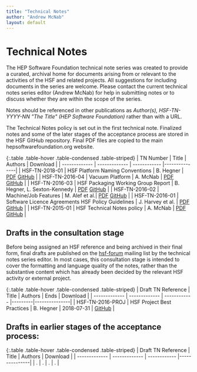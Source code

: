 ```yaml
---
title: "Technical Notes"
author: "Andrew McNab"
layout: default
---
```


# Technical Notes

The HEP Software Foundation technical note series was created to provide a curated, archival home for documents arising from or relevant to the activities of the HSF and related projects. All suggestions for including documents in the series are welcome. Please contact the current technical notes series editor (Andrew McNab) for help in submitting notes or to discuss whether they are within the scope of the series.

Notes should be referenced in other publications as _Author(s), HSF-TN-YYYY-NN "The Title" (HEP Software Foundation)_ rather than with a URL.

The Technical Notes policy is set out in the first technical note. Finalized notes and some of the later stages of the acceptance process are stored in the HSF GitHub repository. Final PDF files are copied to the main hepsoftwarefoundation.org website.

{:.table .table-hover .table-condensed .table-striped}
| TN Number  | Title           | Authors     | Download    |
| ------------- | ------------- | ------------ |---------------|
| HSF-TN-2018-01  | HSF Platform Naming Conventions | B. Hegner | [PDF](/notes/HSF-TN-2018-01.pdf) [GitHub](https://github.com/HSF/documents/tree/master/HSF-TN/2018-01) |
| HSF-TN-2016-04 | Vacuum Platform | A. McNab | [PDF](/notes/HSF-TN-2016-04.pdf) [GitHub](https://github.com/HSF/documents/tree/master/HSF-TN/2016-04) |
| HSF-TN-2016-03  | HSF Packaging Working Group Report  | B. Hegner, L. Sexton-Kennedy | [PDF](/notes/HSF-TN-2016-03.pdf)  [GitHub](https://github.com/HSF/documents/tree/master/HSF-TN/2016-03) |
| HSF-TN-2016-02  | Machine/Job Features  | M. Alef et al.| [PDF](/notes/HSF-TN-2016-02.pdf)  [GitHub](https://github.com/HSF/documents/tree/master/HSF-TN/2016-02) |
| HSF-TN-2016-01  | Software Licence Agreements HSF Policy Guidelines  | J. Harvey et al. | [PDF](/notes/HSF-TN-2016-01.pdf)  [GitHub](https://github.com/HSF/documents/tree/master/HSF-TN/2016-01) |
| HSF-TN-2015-01  | HSF Technical Notes policy | A. McNab | [PDF](/notes/HSF-TN-2015-01.pdf)  [GitHub](https://github.com/HSF/documents/tree/master/HSF-TN/2015-01) |

## Drafts in the consultation stage

Before being assigned an HSF reference and being archived in their final form, final drafts are published on the [hsf-forum](http://groups.google.com/d/forum/hsf-forum) mailing list by the technical notes series editor. In most cases, this consultation stage is intended to cover the formatting and language quality of the notes, rather than the substantive content which has already been decided by the relevant HSF activity or external project.

{:.table .table-hover .table-condensed .table-striped}
| Draft TN Reference  | Title           | Authors     | Ends    | Download    |
| ------------- | ------------- | ------------ |---------|---------------|
| HSF-TN-2016-PROJ  | HSF Project Best Practices | B. Hegner | 2018-07-31 | [GitHub](https://github.com/HSF/documents/tree/master/HSF-TN/draft-2016-PROJ) |

## Drafts in earlier stages of the acceptance process:

{:.table .table-hover .table-condensed .table-striped}
| Draft TN Reference  | Title           | Authors     | Download    |
| ------------- | ------------- | ------------ |---------------|
| .             | .             | .            | .             |
